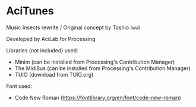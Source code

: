 # AciTunes
Music Insects rewrite / Original concept by Toshio Iwai

Developed by AciLab for Processing

Libraries (not included) used:
- Minim (can be installed from Processing's Contribution Manager)
- The MidiBus (can be installed from Processing's Contribution Manager)
- TUIO (download from TUIO.org)

Font used:
- Code New Roman (https://fontlibrary.org/en/font/code-new-roman)
